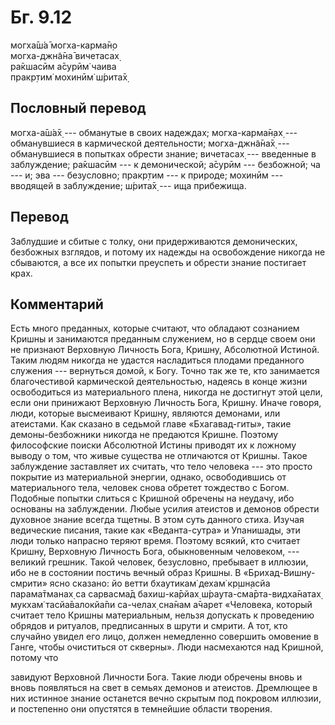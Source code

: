 # Бг. 9.12
могха̄ш́а̄ могха-карма̄н̣о<br/>
могха-джн̃а̄на̄ вичетасах̣<br/>
ра̄кшасӣм а̄сурӣм̇ чаива<br/>
пракр̣тим̇ мохинӣм̇ ш́рита̄х̣
## Пословный перевод

могха-а̄ш́а̄х̣ --- обманутые в своих надеждах; могха-карма̄н̣ах̣ ---
обманувшиеся в кармической деятельности; могха-джн̃а̄на̄х̣ --- обманувшиеся
в попытках обрести знание; вичетасах̣ --- введенные в заблуждение;
ра̄кшасӣм --- к демонической; а̄сурӣм --- безбожной; ча --- и; эва ---
безусловно; пракр̣тим --- к природе; мохинӣм --- вводящей в заблуждение;
ш́рита̄х̣ --- ища прибежища.

## Перевод

Заблудшие и сбитые с толку, они придерживаются демонических, безбожных
взглядов, и потому их надежды на освобождение никогда не сбываются, а
все их попытки преуспеть и обрести знание постигает крах.

## Комментарий

Есть много преданных, которые считают, что обладают сознанием Кришны и
занимаются преданным служением, но в сердце своем они не признают
Верховную Личность Бога, Кришну, Абсолютной Истиной. Таким людям никогда
не удастся насладиться плодами преданного служения --- вернуться домой,
к Богу. Точно так же те, кто занимается благочестивой кармической
деятельностью, надеясь в конце жизни освободиться из материального
плена, никогда не достигнут этой цели, если они принижают Верховную
Личность Бога, Кришну. Иначе говоря, люди, которые высмеивают Кришну,
являются демонами, или атеистами. Как сказано в седьмой главе
«Бхагавад-гиты», такие демоны-безбожники никогда не предаются Кришне.
Поэтому философские поиски Абсолютной Истины приводят их к ложному
выводу о том, что живые существа не отличаются от Кришны. Такое
заблуждение заставляет их считать, что тело человека --- это просто
покрытие из материальной энергии, однако, освободившись от материального
тела, человек снова обретет тождество с Богом. Подобные попытки слиться
с Кришной обречены на неудачу, ибо основаны на заблуждении. Любые усилия
атеистов и демонов обрести духовное знание всегда тщетны. В этом суть
данного стиха. Изучая ведические писания, такие как «Веданта-сутра» и
Упанишады, эти люди только напрасно теряют время. Поэтому всякий, кто
считает Кришну, Верховную Личность Бога, обыкновенным человеком, ---
великий грешник. Такой человек, безусловно, пребывает в иллюзии, ибо не
в состоянии постичь вечный образ Кришны. В «Брихад-Вишну-смрити» ясно
сказано: йо ветти бхаутикам̇ дехам̇ кр̣шн̣асйа парама̄тманах̣ са сарвасма̄д
бахиш-ка̄рйах̣ ш́раута-сма̄рта-видха̄натах̣ мукхам̇ тасйа̄валокйа̄пи са-челах̣
сна̄нам а̄чарет «Человека, который считает тело Кришны материальным,
нельзя допускать к проведению обрядов и ритуалов, предписанных в шрути и
смрити. А тот, кто случайно увидел его лицо, должен немедленно совершить
омовение в Ганге, чтобы очиститься от скверны». Люди насмехаются над
Кришной, потому что

завидуют Верховной Личности Бога. Такие люди обречены вновь и вновь
появляться на свет в семьях демонов и атеистов. Дремлющее в них истинное
знание останется вечно скрытым под покровом иллюзии, и постепенно они
опустятся в темнейшие области творения.
